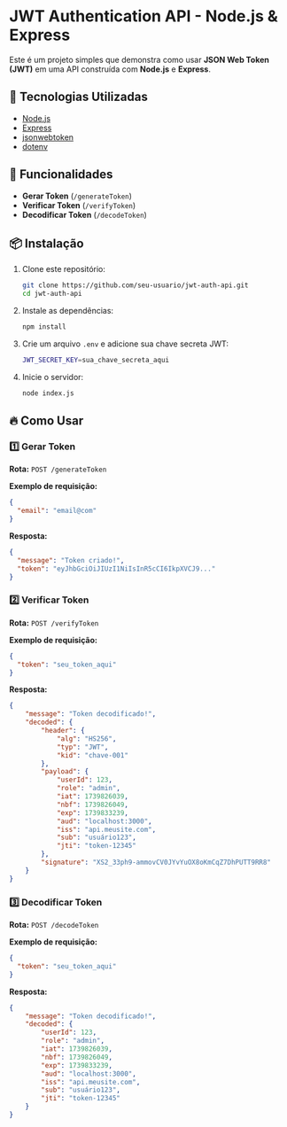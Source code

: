 # JWT Authentication API - Node.js & Express

Este é um projeto simples que demonstra como usar **JSON Web Token (JWT)** em uma API construída com **Node.js** e **Express**.

## 🚀 Tecnologias Utilizadas

- [Node.js](https://nodejs.org/)
- [Express](https://expressjs.com/)
- [jsonwebtoken](https://github.com/auth0/node-jsonwebtoken)
- [dotenv](https://github.com/motdotla/dotenv)

## 📌 Funcionalidades

- **Gerar Token** (`/generateToken`)
- **Verificar Token** (`/verifyToken`)
- **Decodificar Token** (`/decodeToken`)

## 📦 Instalação

1. Clone este repositório:
   ```sh
   git clone https://github.com/seu-usuario/jwt-auth-api.git
   cd jwt-auth-api
   ```

2. Instale as dependências:
   ```sh
   npm install
   ```

3. Crie um arquivo `.env` e adicione sua chave secreta JWT:
   ```sh
   JWT_SECRET_KEY=sua_chave_secreta_aqui
   ```

4. Inicie o servidor:
   ```sh
   node index.js
   ```

## 🔥 Como Usar

### 1️⃣ Gerar Token
**Rota:** `POST /generateToken`

**Exemplo de requisição:**
```json
{
  "email": "email@com"
}
```

**Resposta:**
```json
{
  "message": "Token criado!",
  "token": "eyJhbGciOiJIUzI1NiIsInR5cCI6IkpXVCJ9..."
}
```

### 2️⃣ Verificar Token
**Rota:** `POST /verifyToken`

**Exemplo de requisição:**
```json
{
  "token": "seu_token_aqui"
}
```

**Resposta:**
```json
{
	"message": "Token decodificado!",
	"decoded": {
		"header": {
			"alg": "HS256",
			"typ": "JWT",
			"kid": "chave-001"
		},
		"payload": {
			"userId": 123,
			"role": "admin",
			"iat": 1739826039,
			"nbf": 1739826049,
			"exp": 1739833239,
			"aud": "localhost:3000",
			"iss": "api.meusite.com",
			"sub": "usuário123",
			"jti": "token-12345"
		},
		"signature": "XS2_33ph9-ammovCV0JYvYuOX8oKmCqZ7DhPUTT9RR8"
	}
}
```

### 3️⃣ Decodificar Token
**Rota:** `POST /decodeToken`

**Exemplo de requisição:**
```json
{
  "token": "seu_token_aqui"
}
```

**Resposta:**
```json
{
	"message": "Token decodificado!",
	"decoded": {
		"userId": 123,
		"role": "admin",
		"iat": 1739826039,
		"nbf": 1739826049,
		"exp": 1739833239,
		"aud": "localhost:3000",
		"iss": "api.meusite.com",
		"sub": "usuário123",
		"jti": "token-12345"
	}
}
```
